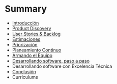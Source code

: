 # Summary

* [Introducción](README.md)
* [Product Discovery](/product-discovery.md)
* [User Stories & Backlog](user-stories-and-backlog.md)
* [Estimaciones](estimaciones.md)
* [Priorización](priorizacion.md)
* [Planeamiento Continuo](planeamiento-agil.md)
* [Armando el Equipo](armando-el-equipo.md)
* [Desarrollando software, paso a paso](construyendo-el-producto-paso-a-paso.md)
* Desarrollando software con Excelencia Técnica
* [Conclusión](aspectos-tecnicos-de-la-construccion.md)
* Curriculums


